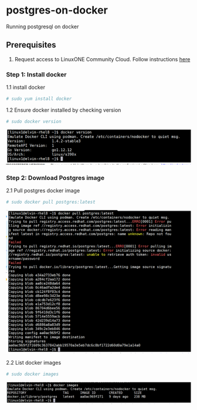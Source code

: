 # postgres-on-docker
Running postgresql on docker

## Prerequisites
 1. Request access to LinuxONE Community Cloud. Follow instructions [here](https://github.com/Elvin94/LinuxONE-OSS-CC)


  ### Step 1: Install docker
   
   1.1 install docker
   ```sh
   # sudo yum install docker 
   ```
  1.2 Ensure docker installed by checking version
   ```sh
   # sudo docker version
   ```
   ![alt text](images/docker_version.png "Check /data disk")
   
  ### Step 2: Download Postgres image
  2.1 Pull postgres docker image  
   ```sh
   # sudo docker pull postgres:latest
   ```
   ![alt text](images/docker-pull-postgres.png "Check /data disk")

  2.2 List docker images 
   ```sh
   # sudo docker images
   ```
   ![alt text](images/docker_images.png "Check /data disk")
